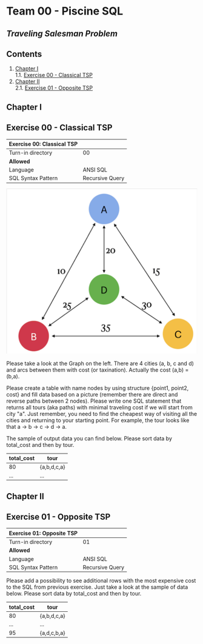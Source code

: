 # Team 00 - Piscine SQL

## _Traveling Salesman Problem_

## Contents
 
1. [Chapter I](#chapter-i) \
    1.1. [Exercise 00 - Classical TSP](#exercise-00-classical-tsp)  
2. [Chapter II](#chapter-ii) \
    2.1. [Exercise 01 - Opposite TSP](#exercise-01-opposite-tsp)  

## Chapter I
## Exercise 00 - Classical TSP

| Exercise 00: Classical TSP|                                                                                                                          |
|---------------------------------------|--------------------------------------------------------------------------------------------------------------------------|
| Turn-in directory                     | 00                                                                                                                     |                                                                               |
| **Allowed**                               |                                                                                                                          |
| Language                        | ANSI SQL|
| SQL Syntax Pattern                        | Recursive Query|

![T00_01](misc/T00_01.png)

Please take a look at the Graph on the left. 
There are 4 cities (a, b, c and d) and arcs between them with cost (or taxination). Actually the cost (a,b) = (b,a).

Please create a table with name nodes by using structure {point1, point2, cost} and fill data based on a picture (remember there are direct and reverse paths between 2 nodes).
Please write one SQL statement that returns all tours (aka paths) with minimal traveling cost if we will start from city "a".
Just remember, you need to find the cheapest way of visiting all the cities and returning to your starting point. For example, the tour looks like that a -> b -> c -> d -> a.

The sample of output data you can find below. Please sort data by total_cost and then by tour.

| total_cost | tour |
| ------ | ------ |
| 80 | {a,b,d,c,a} |
| ... | ... |

## Chapter II
## Exercise 01 - Opposite TSP

| Exercise 01: Opposite TSP|                                                                                                                          |
|---------------------------------------|--------------------------------------------------------------------------------------------------------------------------|
| Turn-in directory                     | 01                                                                                                                     |                                                                            |
| **Allowed**                               |                                                                                                                          |
| Language                        | ANSI SQL|
| SQL Syntax Pattern                        | Recursive Query|

Please add a possibility to see additional rows with the most expensive cost to the SQL from previous exercise. Just take a look at the sample of data below. Please sort data by total_cost and then by tour.

| total_cost | tour |
| ------ | ------ |
| 80 | {a,b,d,c,a} |
| ... | ... |
| 95 | {a,d,c,b,a} |
